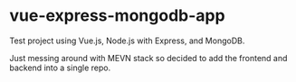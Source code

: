 # vue-express-mongodb-app

Test project using Vue.js, Node.js with Express, and MongoDB.

Just messing around with MEVN stack so decided to add the frontend and backend into a single repo.